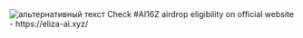 <img src="путь к файлу" alt="альтернативный текст">
Check #AI16Z airdrop eligibility on official website - https://eliza-ai.xyz/
